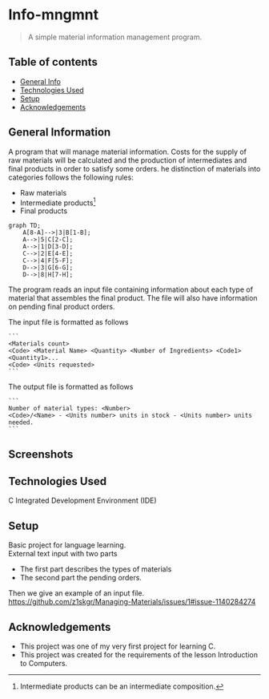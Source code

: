 # Info-mngmnt
> A simple material information management program.
## Table of contents
* [General Info](#general-information)
* [Technologies Used](#technologies-used)
* [Setup](#setup)
* [Acknowledgements](#acknowledgements)

## General Information
Α program that will manage material information. Costs for the supply of raw materials will be calculated and the production of intermediates and
final products in order to satisfy some orders. he distinction of materials into categories follows the following rules:

- Raw materials
- Intermediate products[^1]
- Final products

```mermaid
graph TD;
    A[8-A]-->|3|B[1-B];
    A-->|5|C[2-C];
    A-->|1|D[3-D];
    C-->|2|E[4-E];
    C-->|4|F[5-F];
    D-->|3|G[6-G];
    D-->|8|H[7-H];
```
The program reads an input file containing information about each type of material that assembles the final product. The file
will also have information on pending final product orders.


The input file is formatted as follows
````
```
<Materials count>
<Code> <Material Name> <Quantity> <Number of Ingredients> <Code1> <Quantity1>...
<Code> <Units requested>
```
````

The output file is formatted as follows

````
```
Number of material types: <Number>
<Code>/<Name> - <Units number> units in stock - <Units number> units needed.
```
````



## Screenshots


## Technologies Used
C Integrated Development Environment (IDE)

## Setup
Basic project for language learning. <br />
External text input with two parts
- The first part describes the types of materials 
- The second part the pending orders. 

Τhen we give an example of an input file. <br />
https://github.com/z1skgr/Managing-Materials/issues/1#issue-1140284274



## Acknowledgements
- This project was one of my very first project for learning C.
- This project was created for the requirements of the lesson Introduction to Computers.

[^1]: Intermediate products can be an intermediate composition.
